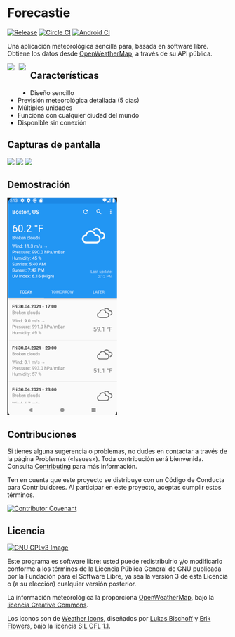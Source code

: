 # Forecastie

[![Release](https://img.shields.io/github/release/martykan/forecastie.png)](https://github.com/martykan/forecastie/releases)
[![Circle CI](https://circleci.com/gh/martykan/forecastie/tree/master.png)](https://circleci.com/gh/martykan/forecastie/tree/master)
[![Android CI](https://github.com/martykan/forecastie/workflows/Android%20CI/badge.svg)](https://github.com/martykan/forecastie/releases=)

Una aplicación meteorológica sencilla para, basada en software libre. Obtiene los datos desde [OpenWeatherMap](https://openweathermap.org/), a través de su API pública.

[<img src="https://upload.wikimedia.org/wikipedia/commons/thumb/0/0d/Get_it_on_F-Droid.svg/200px-Get_it_on_F-Droid.svg.png" style="float: left; padding-right: 10px;">](https://f-droid.org/repository/browse/?fdid=cz.martykan.forecastie)
[<img src="https://upload.wikimedia.org/wikipedia/commons/thumb/7/78/Google_Play_Store_badge_EN.svg/200px-Google_Play_Store_badge_EN.svg.png" style="float: left; padding-right: 10px;" height="70">](https://play.google.com/store/apps/details?id=com.casticalabs.forecastie)

## Características
* Diseño sencillo
* Previsión meteorológica detallada (5 días)
* Múltiples unidades
* Funciona con cualquier ciudad del mundo
* Disponible sin conexión

## Capturas de pantalla
[<img src="https://i.imgur.com/8g7HPIL.png" width=250>](https://i.imgur.com/8g7HPIL.png)
[<img src="https://i.imgur.com/ye2O2B2.png" width=250>](https://i.imgur.com/ye2O2B2.png)
[<img src="https://i.imgur.com/olkk2cB.png" width=250>](https://i.imgur.com/olkk2cB.png)

## Demostración
<img src='gifs/gif_1.gif' title='Video Walkthrough' width='250' alt='Video Walkthrough' />

## Contribuciones
Si tienes alguna sugerencia o problemas, no dudes en contactar a través de la página Problemas («Issues»). Toda contribución será bienvenida. Consulta [Contributing](https://github.com/martykan/forecastie/blob/master/CONTRIBUTING.md) para más información.

Ten en cuenta que este proyecto se distribuye con un Código de Conducta para Contribuidores. Al participar en este proyecto, aceptas cumplir estos términos.

[![Contributor Covenant](https://img.shields.io/badge/Contributor%20Covenant-v2.0%20adopted-ff69b4.svg)](CODE-OF-CONDUCT.md)

## Licencia
[![GNU GPLv3 Image](https://www.gnu.org/graphics/gplv3-127x51.png)](http://www.gnu.org/licenses/gpl-3.0.en.html)  

Este programa es software libre: usted puede redistribuirlo y/o modificarlo conforme 
a los términos de la Licencia Pública General de GNU publicada por la Fundación 
para el Software Libre, ya sea la versión 3 de esta Licencia o (a su elección) 
cualquier versión posterior.

La información meteorológica la proporciona [OpenWeatherMap](https://openweathermap.org/), bajo la <a href='http://creativecommons.org/licenses/by-sa/2.0/'>licencia Creative Commons</a>.

Los iconos son de <a href='https://erikflowers.github.io/weather-icons/'>Weather Icons</a>, diseñados por <a href='http://www.twitter.com/artill'>Lukas Bischoff</a> y <a href='http://www.twitter.com/Erik_UX'>Erik Flowers</a>, bajo la licencia <a href='http://scripts.sil.org/OFL'>SIL OFL 1.1</a>.